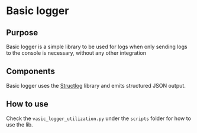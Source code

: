 # Basic logger

## Purpose

Basic logger is a simple library to be used for logs when only sending logs to the console is
necessary, without any other integration

## Components

Basic logger uses the [Structlog](https://www.structlog.org/) library and emits structured JSON output.

## How to use

Check the `vasic_logger_utilization.py` under the `scripts` folder for how to use the lib.
